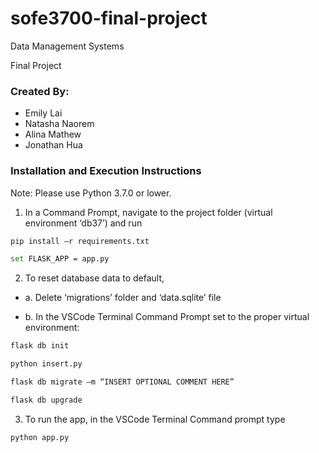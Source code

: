 # sofe3700-final-project

Data Management Systems

Final Project

[Intro Image]: ./MindNBodyApp.jpg

### Created By:
- Emily Lai
- Natasha Naorem
- Alina Mathew
- Jonathan Hua

### Installation and Execution Instructions
Note: Please use Python 3.7.0 or lower.

1. In a Command Prompt, navigate to the project folder (virtual environment ‘db37’) and run

```bash
pip install –r requirements.txt
```

```bash
set FLASK_APP = app.py
```

2. To reset database data to default, 

- a. Delete ‘migrations’ folder and ‘data.sqlite’ file

- b. In the VSCode Terminal Command Prompt set to the proper virtual environment:

```bash
flask db init
```
```bash
python insert.py
```
```bash
flask db migrate –m “INSERT OPTIONAL COMMENT HERE”
```
```bash
flask db upgrade
```

3. To run the app, in the VSCode Terminal Command prompt type

```bash
python app.py
```

<!-- TODO:

- Fix “TODO”s in the Python code, including Cohere functionality
- Get the buttons in the Add and Delete pages to navigate to the List page
- Incorporate an Admin page to search users by letter in name, etc.
- Get Delete and Add functions to work
- Make UI nice
 -->
